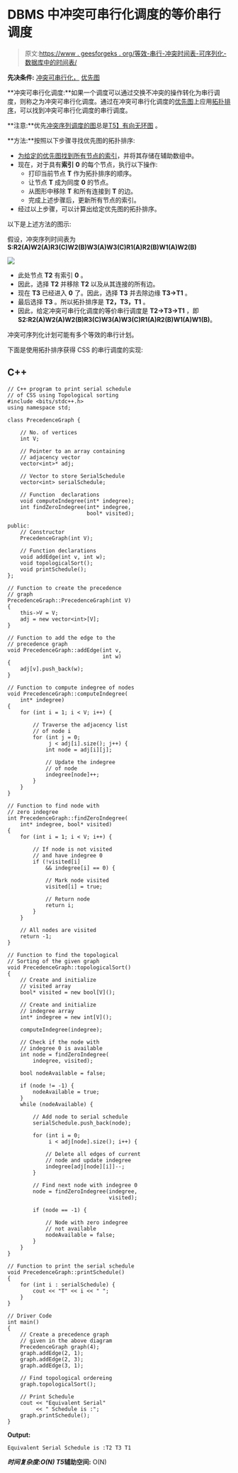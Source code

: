 # DBMS 中冲突可串行化调度的等价串行调度

> 原文:[https://www . geesforgeks . org/等效-串行-冲突时间表-可序列化-数据库中的时间表/](https://www.geeksforgeeks.org/equivalent-serial-schedule-of-conflict-serializable-schedule-in-dbms/)

**先决条件:** [冲突可串行化，](https://www.geeksforgeeks.org/conflict-serializability-in-dbms/) [优先图](https://www.geeksforgeeks.org/precedence-graph-for-testing-conflict-serializability-in-dbms/)

**冲突可串行化调度:**如果一个调度可以通过交换不冲突的操作转化为串行调度，则称之为冲突可串行化调度。通过在冲突可串行化调度的[优先图](https://www.geeksforgeeks.org/precedence-graph-for-testing-conflict-serializability-in-dbms/)上应用[拓扑排序](https://www.geeksforgeeks.org/topological-sorting/)，可以找到冲突可串行化调度的串行调度。

**注意:**优先[冲突序列调度的图](https://www.geeksforgeeks.org/graph-data-structure-and-algorithms/)总是[T5】有向无环图](https://www.geeksforgeeks.org/all-topological-sorts-of-a-directed-acyclic-graph/) 。

**方法:**按照以下步骤寻找优先图的拓扑排序:

*   [为给定的优先图找到所有节点的索引](https://www.geeksforgeeks.org/finding-in-and-out-degrees-of-all-vertices-in-a-graph/)，并将其存储在辅助数组中。
*   现在，对于具有**索引** **0** 的每个节点，执行以下操作:
    *   打印当前节点 **T** 作为拓扑排序的顺序。
    *   让节点 **T** 成为同度 **0** 的节点。
    *   从图形中移除 **T** 和所有连接到 **T** 的边。
    *   完成上述步骤后，更新所有节点的索引。
*   经过以上步骤，可以计算出给定优先图的拓扑排序。

以下是上述方法的图示:

假设，冲突序列时间表为**S:R2(A)W2(A)R3(C)W2(B)W3(A)W3(C)R1(A)R2(B)W1(A)W2(B)**

[![](img/b510aa07213a319c909f751577873055.png)](https://media.geeksforgeeks.org/wp-content/uploads/20210109111854/gfg.jpg)

*   此处节点 **T2** 有索引 **0** 。
*   因此，选择 **T2** 并移除 **T2** 以及从其连接的所有边。
*   现在 **T3** 已经进入 **0** 了。因此，选择 **T3** 并去除边缘 **T3→T1** 。
*   最后选择 **T3** 。所以拓扑排序是 **T2，T3，T1** 。
*   因此，给定冲突可串行化调度的等价串行调度是 **T2→T3→T1** ，即**S2:R2(A)W2(A)W2(B)R3(C)W3(A)W3(C)R1(A)R2(B)W1(A)W1(B)**。

冲突可序列化计划可能有多个等效的串行计划。

下面是使用拓扑排序获得 CSS 的串行调度的实现:

## C++

```
// C++ program to print serial schedule
// of CSS using Topological sorting
#include <bits/stdc++.h>
using namespace std;

class PrecedenceGraph {

    // No. of vertices
    int V;

    // Pointer to an array containing
    // adjacency vector
    vector<int>* adj;

    // Vector to store SerialSchedule
    vector<int> serialSchedule;

    // Function  declarations
    void computeIndegree(int* indegree);
    int findZeroIndegree(int* indegree,
                         bool* visited);

public:
    // Constructor
    PrecedenceGraph(int V);

    // Function declarations
    void addEdge(int v, int w);
    void topologicalSort();
    void printSchedule();
};

// Function to create the precedence
// graph
PrecedenceGraph::PrecedenceGraph(int V)
{
    this->V = V;
    adj = new vector<int>[V];
}

// Function to add the edge to the
// precedence graph
void PrecedenceGraph::addEdge(int v,
                              int w)
{
    adj[v].push_back(w);
}

// Function to compute indegree of nodes
void PrecedenceGraph::computeIndegree(
    int* indegree)
{
    for (int i = 1; i < V; i++) {

        // Traverse the adjacency list
        // of node i
        for (int j = 0;
             j < adj[i].size(); j++) {
            int node = adj[i][j];

            // Update the indegree
            // of node
            indegree[node]++;
        }
    }
}

// Function to find node with
// zero indegree
int PrecedenceGraph::findZeroIndegree(
    int* indegree, bool* visited)
{
    for (int i = 1; i < V; i++) {

        // If node is not visited
        // and have indegree 0
        if (!visited[i]
            && indegree[i] == 0) {

            // Mark node visited
            visited[i] = true;

            // Return node
            return i;
        }
    }

    // All nodes are visited
    return -1;
}

// Function to find the topological
// Sorting of the given graph
void PrecedenceGraph::topologicalSort()
{
    // Create and initialize
    // visited array
    bool* visited = new bool[V]();

    // Create and initialize
    // indegree array
    int* indegree = new int[V]();

    computeIndegree(indegree);

    // Check if the node with
    // indegree 0 is available
    int node = findZeroIndegree(
        indegree, visited);

    bool nodeAvailable = false;

    if (node != -1) {
        nodeAvailable = true;
    }
    while (nodeAvailable) {

        // Add node to serial schedule
        serialSchedule.push_back(node);

        for (int i = 0;
             i < adj[node].size(); i++) {

            // Delete all edges of current
            // node and update indegree
            indegree[adj[node][i]]--;
        }

        // Find next node with indegree 0
        node = findZeroIndegree(indegree,
                                visited);

        if (node == -1) {

            // Node with zero indegree
            // not available
            nodeAvailable = false;
        }
    }
}

// Function to print the serial schedule
void PrecedenceGraph::printSchedule()
{
    for (int i : serialSchedule) {
        cout << "T" << i << " ";
    }
}

// Driver Code
int main()
{
    // Create a precedence graph
    // given in the above diagram
    PrecedenceGraph graph(4);
    graph.addEdge(2, 1);
    graph.addEdge(2, 3);
    graph.addEdge(3, 1);

    // Find topological ordereing
    graph.topologicalSort();

    // Print Schedule
    cout << "Equivalent Serial"
         << " Schedule is :";
    graph.printSchedule();
}
```

**Output:** 

```
Equivalent Serial Schedule is :T2 T3 T1
```

***时间复杂度:**O(N)*
T5**辅助空间:** O(N)